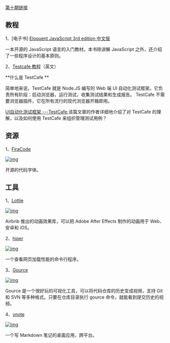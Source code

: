 [第十期链接](https://github.com/ruanyf/weekly/blob/master/docs/issue-10.md)

## 教程

1、[电子书] [Eloquent JavaScript 3rd edition 中文版](https://github.com/wizardforcel/eloquent-js-3e-zh)

一本开源的 JavaScript 语言的入门教材。本书除讲解 JavaScript 之外，还介绍了一些程序设计的基本原则。

2、[Testcafe 教程](https://itnext.io/javascript-e2e-ui-testing-or-how-to-brake-up-with-selenium-and-move-on-f991c142079a)（英文）

 **什么是 TestCafe **

简单地来说，TestCafe 就是 Node.JS 编写的 Web 端 UI 自动化测试框架。它负责所有阶段：启动浏览器，运行测试，收集测试结果和生成报告。 TestCafe 不需要浏览器插件，它在所有流行的现代浏览器开箱即用。  

[UI自动化测试框架 ---TestCafe](https://www.jianshu.com/p/94181abe5e9a),该篇文章的作者详细地介绍了对 TestCafe 的理解，以及如何使用 TestCafe 来组织管理测试用例？

## 资源

1、[FiraCode](https://github.com/tonsky/FiraCode)

[![img](https://camo.githubusercontent.com/277845bd825d068ab83b240cf2952ad217fba5bcb746314ef8e76f2f641fb790/68747470733a2f2f7777772e77616e67626173652e636f6d2f626c6f67696d672f61737365742f3230313830362f6267323031383036323231342e6a7067)](https://camo.githubusercontent.com/277845bd825d068ab83b240cf2952ad217fba5bcb746314ef8e76f2f641fb790/68747470733a2f2f7777772e77616e67626173652e636f6d2f626c6f67696d672f61737365742f3230313830362f6267323031383036323231342e6a7067)

开源的代码字体。

## 工具

1、[Lottie](http://airbnb.io/lottie/)

[![img](https://camo.githubusercontent.com/f79849d692df6ece13a0d92b456d8e4dc186e38306f41f3b5720bf6287e41c1d/68747470733a2f2f7777772e77616e67626173652e636f6d2f626c6f67696d672f61737365742f3230313830362f6267323031383036323231362e6a7067)](https://camo.githubusercontent.com/f79849d692df6ece13a0d92b456d8e4dc186e38306f41f3b5720bf6287e41c1d/68747470733a2f2f7777772e77616e67626173652e636f6d2f626c6f67696d672f61737365742f3230313830362f6267323031383036323231362e6a7067)

Airbnb 推出的动画效果库，可以把 Adobe After Effects 制作的动画用于 Web、安卓和 iOS。

2、[hiper](https://github.com/pod4g/hiper)

[![img](https://camo.githubusercontent.com/c7846b4299daabfd8ad8ea3365320446df258965b529206d889ece54815adc66/68747470733a2f2f7777772e77616e67626173652e636f6d2f626c6f67696d672f61737365742f3230313830362f6267323031383036323231392e6a7067)](https://camo.githubusercontent.com/c7846b4299daabfd8ad8ea3365320446df258965b529206d889ece54815adc66/68747470733a2f2f7777772e77616e67626173652e636f6d2f626c6f67696d672f61737365742f3230313830362f6267323031383036323231392e6a7067)

一个查看网页加载性能的命令行程序。

3、[Gource](http://gource.io/)

[![img](https://camo.githubusercontent.com/2c0acab337948a097979a3c51677de88973e9ed71bf31469a7ee733bca8477b3/68747470733a2f2f7777772e77616e67626173652e636f6d2f626c6f67696d672f61737365742f3230313830362f6267323031383036323232302e6a7067)](https://camo.githubusercontent.com/2c0acab337948a097979a3c51677de88973e9ed71bf31469a7ee733bca8477b3/68747470733a2f2f7777772e77616e67626173652e636f6d2f626c6f67696d672f61737365742f3230313830362f6267323031383036323232302e6a7067)

Gource 是一个很好玩的可视化工具，可以将代码仓库的历史变成视频，支持 Git 和 SVN 等多种格式。只要在仓库目录执行 gource 命令，就能看到提交历史的视频。

4、[vnote](https://github.com/tamlok/vnote)

[![img](https://camo.githubusercontent.com/59c2397d880b9adce1278c3da3d2824c9da987666b56cece3f2805d114e645d3/68747470733a2f2f7777772e77616e67626173652e636f6d2f626c6f67696d672f61737365742f3230313830362f6267323031383036323232312e6a7067)](https://camo.githubusercontent.com/59c2397d880b9adce1278c3da3d2824c9da987666b56cece3f2805d114e645d3/68747470733a2f2f7777772e77616e67626173652e636f6d2f626c6f67696d672f61737365742f3230313830362f6267323031383036323232312e6a7067)

一个写 Markdown 笔记的桌面应用，跨平台。
